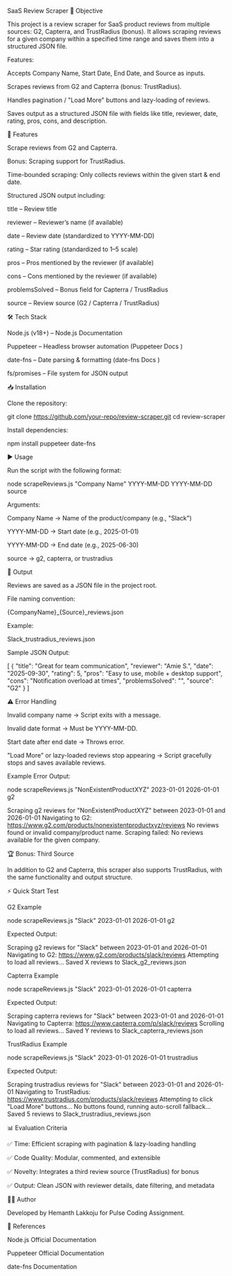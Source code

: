 SaaS Review Scraper
📌 Objective

This project is a review scraper for SaaS product reviews from multiple sources: G2, Capterra, and TrustRadius (bonus).
It allows scraping reviews for a given company within a specified time range and saves them into a structured JSON file.

Features:

Accepts Company Name, Start Date, End Date, and Source as inputs.

Scrapes reviews from G2 and Capterra (bonus: TrustRadius).

Handles pagination / "Load More" buttons and lazy-loading of reviews.

Saves output as a structured JSON file with fields like title, reviewer, date, rating, pros, cons, and description.

🚀 Features

Scrape reviews from G2 and Capterra.

Bonus: Scraping support for TrustRadius.

Time-bounded scraping: Only collects reviews within the given start & end date.

Structured JSON output including:

title – Review title

reviewer – Reviewer’s name (if available)

date – Review date (standardized to YYYY-MM-DD)

rating – Star rating (standardized to 1–5 scale)

pros – Pros mentioned by the reviewer (if available)

cons – Cons mentioned by the reviewer (if available)

problemsSolved – Bonus field for Capterra / TrustRadius

source – Review source (G2 / Capterra / TrustRadius)

🛠️ Tech Stack

Node.js (v18+) – Node.js Documentation

Puppeteer – Headless browser automation (Puppeteer Docs
)

date-fns – Date parsing & formatting (date-fns Docs
)

fs/promises – File system for JSON output

📥 Installation

Clone the repository:

git clone https://github.com/your-repo/review-scraper.git
cd review-scraper


Install dependencies:

npm install puppeteer date-fns

▶️ Usage

Run the script with the following format:

node scrapeReviews.js "Company Name" YYYY-MM-DD YYYY-MM-DD source


Arguments:

Company Name → Name of the product/company (e.g., "Slack")

YYYY-MM-DD → Start date (e.g., 2025-01-01)

YYYY-MM-DD → End date (e.g., 2025-06-30)

source → g2, capterra, or trustradius

📂 Output

Reviews are saved as a JSON file in the project root.

File naming convention:

{CompanyName}_{Source}_reviews.json


Example:

Slack_trustradius_reviews.json


Sample JSON Output:

[
  {
    "title": "Great for team communication",
    "reviewer": "Amie S.",
    "date": "2025-09-30",
    "rating": 5,
    "pros": "Easy to use, mobile + desktop support",
    "cons": "Notification overload at times",
    "problemsSolved": "",
    "source": "G2"
  }
]

⚠️ Error Handling

Invalid company name → Script exits with a message.

Invalid date format → Must be YYYY-MM-DD.

Start date after end date → Throws error.

"Load More" or lazy-loaded reviews stop appearing → Script gracefully stops and saves available reviews.

Example Error Output:

node scrapeReviews.js "NonExistentProductXYZ" 2023-01-01 2026-01-01 g2

Scraping g2 reviews for "NonExistentProductXYZ" between 2023-01-01 and 2026-01-01
Navigating to G2: https://www.g2.com/products/nonexistentproductxyz/reviews
No reviews found or invalid company/product name.
Scraping failed: No reviews available for the given company.

🏆 Bonus: Third Source

In addition to G2 and Capterra, this scraper also supports TrustRadius, with the same functionality and output structure.

⚡ Quick Start Test

G2 Example

node scrapeReviews.js "Slack" 2023-01-01 2026-01-01 g2


Expected Output:

Scraping g2 reviews for "Slack" between 2023-01-01 and 2026-01-01
Navigating to G2: https://www.g2.com/products/slack/reviews
Attempting to load all reviews...
Saved X reviews to Slack_g2_reviews.json


Capterra Example

node scrapeReviews.js "Slack" 2023-01-01 2026-01-01 capterra


Expected Output:

Scraping capterra reviews for "Slack" between 2023-01-01 and 2026-01-01
Navigating to Capterra: https://www.capterra.com/p/slack/reviews
Scrolling to load all reviews...
Saved Y reviews to Slack_capterra_reviews.json


TrustRadius Example

node scrapeReviews.js "Slack" 2023-01-01 2026-01-01 trustradius


Expected Output:

Scraping trustradius reviews for "Slack" between 2023-01-01 and 2026-01-01
Navigating to TrustRadius: https://www.trustradius.com/products/slack/reviews
Attempting to click "Load More" buttons...
No buttons found, running auto-scroll fallback...
Saved 5 reviews to Slack_trustradius_reviews.json

📊 Evaluation Criteria

✅ Time: Efficient scraping with pagination & lazy-loading handling

✅ Code Quality: Modular, commented, and extensible

✅ Novelty: Integrates a third review source (TrustRadius) for bonus

✅ Output: Clean JSON with reviewer details, date filtering, and metadata

👨‍💻 Author

Developed by Hemanth Lakkoju for Pulse Coding Assignment.

🔗 References

Node.js Official Documentation

Puppeteer Official Documentation

date-fns Documentation
